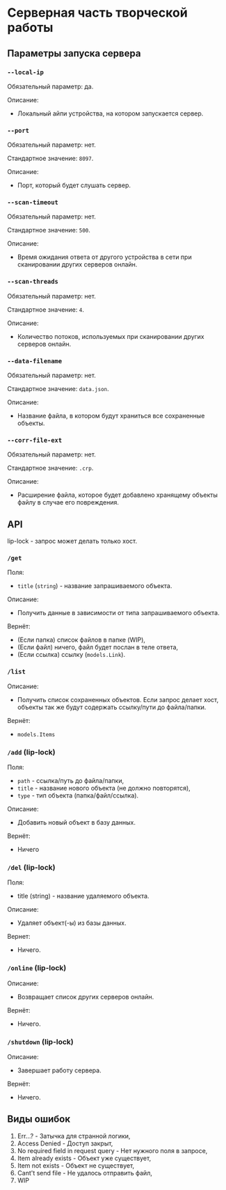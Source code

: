 # Серверная часть творческой работы

## Параметры запуска сервера

### `--local-ip`
Обязательный параметр: да.

Описание:
- Локальный айпи устройства, на котором запускается сервер.

### `--port`
Обязательный параметр: нет.

Стандартное значение: `8097`.

Описание:
- Порт, который будет слушать сервер.

### `--scan-timeout`
Обязательный параметр: нет.

Стандартное значение: `500`.

Описание:
- Время ожидания ответа от другого устройства в сети при сканировании других серверов онлайн.

### `--scan-threads`
Обязательный параметр: нет.

Стандартное значение: `4`.

Описание:
- Количество потоков, используемых при сканировании других серверов онлайн.
### `--data-filename`
Обязательный параметр: нет.

Стандартное значение: `data.json`.

Описание:
- Название файла, в котором будут храниться все сохраненные объекты.
### `--corr-file-ext`
Обязательный параметр: нет.

Стандартное значение: `.crp`.

Описание:
- Расширение файла, которое будет добавлено хранящему объекты файлу в случае его повреждения.



## API
lip-lock - запрос может делать только хост.

### `/get`
Поля:
- `title` (`string`) - название запрашиваемого объекта.

Описание:
- Получить данные в зависимости от типа запрашиваемого объекта.

Вернёт:
- (Если папка) список файлов в папке (WIP),
- (Если файл) ничего, файл будет послан в теле ответа,
- (Если ссылка) ссылку (`models.Link`).

### `/list`
Описание:
- Получить список сохраненных объектов. Если запрос делает хост, объекты так же будут содержать ссылку/пути до файла/папки.

Вернёт:
- `models.Items`

### `/add` (lip-lock)
Поля:
- `path` - ссылка/путь до файла/папки,
- `title` - название нового объекта (не должно повторятся),
- `type` - тип объекта (папка/файл/ссылка).

Описание:
- Добавить новый объект в базу данных.

Вернёт:
- Ничего

### `/del` (lip-lock)
Поля:
- title (string) - название удаляемого объекта.

Описание:
- Удаляет объект(-ы) из базы данных.

Вернет:
- Ничего.

### `/online` (lip-lock)
Описание:
- Возвращает список других серверов онлайн.

Вернёт:
- Ничего.

### `/shutdown` (lip-lock)
Описание:
- Завершает работу сервера.

Вернёт:
- Ничего.

## Виды ошибок
1. Err...? - Затычка для странной логики,
2. Access Denied - Доступ закрыт,
3. No required field in request query - Нет нужного поля в запросе,
4. Item already exists - Объект уже существует,
5. Item not exists - Объект не существует,
6. Cant't send file - Не удалось отправить файл,
7. WIP